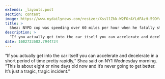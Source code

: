 ```yaml
--- 
extends: _layouts.post 
section: content 
image: https://www.nydailynews.com/resizer/XssllZkk-W2FOrAYLdFAzH-59DY=/1200x0/top/cloudfront-us-east-1.images.arcpublishing.com/tronc/MCXFUYAWE5DLHCLLYKRL263M2I.JPG 
title: > 
  Shea: NYPD cop was speeding over 60 miles per hour when he fatally struck Bronx woman 
description: > 
  “If you actually get into the car itself you can accelerate and decelerate in a short period of time pretty rapidly,” Shea said on NY1 Wednesday morning.“This is about eight or nine days old now and it’s never going to get better.It’s just a tragic, tragic incident.” 
date: 1602723682.7944734 
--- 
```

“If you actually get into the car itself you can accelerate and decelerate in a short period of time pretty rapidly,” Shea said on NY1 Wednesday morning. “This is about eight or nine days old now and it’s never going to get better. It’s just a tragic, tragic incident.”